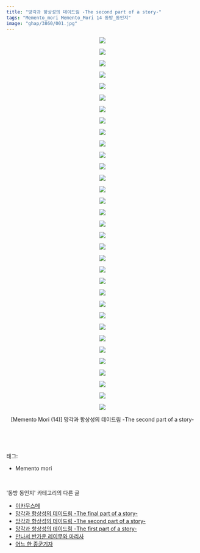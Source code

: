 ```yaml
---
title: "망각과 항상성의 데이드림 -The second part of a story-"
tags: "Memento_mori Memento_Mori 14 동방_동인지"
image: "ghap/3860/001.jpg"
---
```

<div class="article">
<p style="text-align: center; clear: none; float: none;"><img src="{{ site.nasurl }}/ghap/3860/001.jpg"/></p>
<p style="text-align: center; clear: none; float: none;"><img src="{{ site.nasurl }}/ghap/3860/002.jpg"/></p>
<p style="text-align: center; clear: none; float: none;"><img src="{{ site.nasurl }}/ghap/3860/003.jpg"/></p>
<p style="text-align: center; clear: none; float: none;"><img src="{{ site.nasurl }}/ghap/3860/004.jpg"/></p>
<p style="text-align: center; clear: none; float: none;"><img src="{{ site.nasurl }}/ghap/3860/005.jpg"/></p>
<p style="text-align: center; clear: none; float: none;"><img src="{{ site.nasurl }}/ghap/3860/006.jpg"/></p>
<p style="text-align: center; clear: none; float: none;"><img src="{{ site.nasurl }}/ghap/3860/007.jpg"/></p>
<p style="text-align: center; clear: none; float: none;"><img src="{{ site.nasurl }}/ghap/3860/008.jpg"/></p>
<p style="text-align: center; clear: none; float: none;"><img src="{{ site.nasurl }}/ghap/3860/009.jpg"/></p>
<p style="text-align: center; clear: none; float: none;"><img src="{{ site.nasurl }}/ghap/3860/010.jpg"/></p>
<p style="text-align: center; clear: none; float: none;"><img src="{{ site.nasurl }}/ghap/3860/011.jpg"/></p>
<p style="text-align: center; clear: none; float: none;"><img src="{{ site.nasurl }}/ghap/3860/012.jpg"/></p>
<p style="text-align: center; clear: none; float: none;"><img src="{{ site.nasurl }}/ghap/3860/013.jpg"/></p>
<p style="text-align: center; clear: none; float: none;"><img src="{{ site.nasurl }}/ghap/3860/014.jpg"/></p>
<p style="text-align: center; clear: none; float: none;"><img src="{{ site.nasurl }}/ghap/3860/015.jpg"/></p>
<p style="text-align: center; clear: none; float: none;"><img src="{{ site.nasurl }}/ghap/3860/016.jpg"/></p>
<p style="text-align: center; clear: none; float: none;"><img src="{{ site.nasurl }}/ghap/3860/017.jpg"/></p>
<p style="text-align: center; clear: none; float: none;"><img src="{{ site.nasurl }}/ghap/3860/018.jpg"/></p>
<p style="text-align: center; clear: none; float: none;"><img src="{{ site.nasurl }}/ghap/3860/019.jpg"/></p>
<p style="text-align: center; clear: none; float: none;"><img src="{{ site.nasurl }}/ghap/3860/020.jpg"/></p>
<p style="text-align: center; clear: none; float: none;"><img src="{{ site.nasurl }}/ghap/3860/021.jpg"/></p>
<p style="text-align: center; clear: none; float: none;"><img src="{{ site.nasurl }}/ghap/3860/022.jpg"/></p>
<p style="text-align: center; clear: none; float: none;"><img src="{{ site.nasurl }}/ghap/3860/023.jpg"/></p>
<p style="text-align: center; clear: none; float: none;"><img src="{{ site.nasurl }}/ghap/3860/024.jpg"/></p>
<p style="text-align: center; clear: none; float: none;"><img src="{{ site.nasurl }}/ghap/3860/025.jpg"/></p>
<p style="text-align: center; clear: none; float: none;"><img src="{{ site.nasurl }}/ghap/3860/026.jpg"/></p>
<p style="text-align: center; clear: none; float: none;"><img src="{{ site.nasurl }}/ghap/3860/027.jpg"/></p>
<p style="text-align: center; clear: none; float: none;"><img src="{{ site.nasurl }}/ghap/3860/028.jpg"/></p>
<p style="text-align: center; clear: none; float: none;"><img src="{{ site.nasurl }}/ghap/3860/029.jpg"/></p>
<p style="text-align: center; clear: none; float: none;"><img src="{{ site.nasurl }}/ghap/3860/030.jpg"/></p>
<p style="text-align: center; clear: none; float: none;"><img src="{{ site.nasurl }}/ghap/3860/031.jpg"/></p>
<p style="text-align: center; clear: none; float: none;"><img src="{{ site.nasurl }}/ghap/3860/032.jpg"/></p>
<p style="text-align: center; clear: none; float: none;"><img src="{{ site.nasurl }}/ghap/3860/033.jpg"/></p>
<p style="text-align: center; clear: none; float: none;">[Memento Mori (14)] 망각과 항상성의 데이드림 -The second part of a story-</p>
<p><br/></p>
</div><br/>
<div class="tagTrail">
<p>태그: </p>
<ul>
<li>Memento mori</li>
</ul>
</div><br/>
<div class="another">
<p>'동방 동인지' 카테고리의 다른 글</p>
<ul>
<li><a href="/2017-10-17-ghap_3862">이카무스메</a></li>
<li><a href="/2017-10-17-ghap_3861">망각과 항상성의 데이드림 -The final part of a story-</a></li>
<li><a href="/2017-10-17-ghap_3860">망각과 항상성의 데이드림 -The second part of a story-</a></li>
<li><a href="/2017-10-17-ghap_3859">망각과 항상성의 데이드림 -The first part of a story-</a></li>
<li><a href="/2017-10-17-ghap_3858">만나서 반가운 레이무와 마리사</a></li>
<li><a href="/2017-10-16-ghap_3855">어느 한 종군기자</a></li>
</ul>
</div><br/>
<div class="cb_module cb_fluid">
<div class="cb_wrt cb_profile">
</div><!-- commentList close -->
</div><br/>
